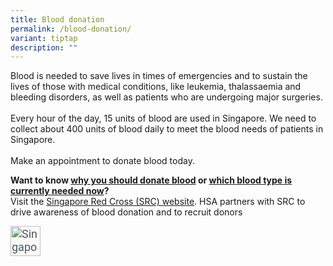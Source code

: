 ```yaml
---
title: Blood donation
permalink: /blood-donation/
variant: tiptap
description: ""
---
```

<p>Blood is needed to save lives in times of emergencies and to sustain the lives of those with medical conditions, like leukemia, thalassaemia and bleeding disorders, as well as patients who are undergoing major surgeries.<br><br>Every hour of the day, 15 units of blood are used in Singapore. We need to collect about 400 units of blood daily to meet the blood needs of patients in Singapore.&nbsp;<br><br>Make an appointment to donate blood today.</p><p></p><p><strong>Want to know <a href="https://www.redcross.sg/give-blood/why-should-i-donate-blood.html" rel="noopener noreferrer" target="_blank">why you should donate blood</a> or <a href="https://redcross.sg/#bloodstock" rel="noopener noreferrer" target="_blank">which blood type is currently needed now</a>?</strong><br>Visit the <a href="https://www.redcross.sg/give-blood/why-should-i-donate-blood.html" rel="noopener noreferrer nofollow" target="_blank">Singapore Red Cross (SRC) website</a>. HSA partners with SRC to drive awareness of blood donation and to recruit donors</p><div class="isomer-image-wrapper"><img style="box-sizing: border-box; margin-top: 0px; margin-right: 1rem !important; margin-bottom: 0px; margin-left: 0px; padding: 0px; border: 0px; font-style: normal; font-variant-ligatures: normal; font-variant-caps: normal; font-variant-numeric: inherit; font-variant-east-asian: inherit; font-variant-alternates: inherit; font-variant-position: inherit; font-weight: 400; font-stretch: inherit; font-size: 18px; line-height: inherit; font-family: Roboto, sans-serif; font-optical-sizing: inherit; font-kerning: inherit; font-feature-settings: inherit; font-variation-settings: inherit; vertical-align: baseline; display: inline-block; max-width: 100%; width: 3rem !important; color: rgb(74, 89, 96); letter-spacing: normal; orphans: 2; text-align: start; text-indent: 0px; text-transform: none; widows: 2; word-spacing: 0px; -webkit-text-stroke-width: 0px; white-space: normal; background-color: rgb(250, 249, 247); text-decoration-thickness: initial; text-decoration-style: initial; text-decoration-color: initial;" height="auto" width="100%" alt="Singapore Red Cross" src="https://www.hsa.gov.sg/_assets/images/singapore-red-cross.png"></div><p></p>